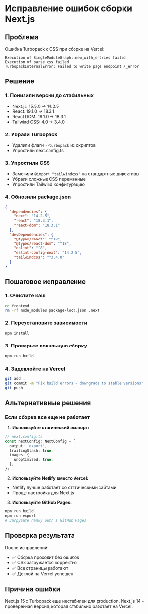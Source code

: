 # Исправление ошибок сборки Next.js

## Проблема
Ошибка Turbopack с CSS при сборке на Vercel:
```
Execution of SingleModuleGraph::new_with_entries failed
Execution of parse_css failed
TurbopackInternalError: Failed to write page endpoint /_error
```

## Решение

### 1. Понизили версии до стабильных
- Next.js: 15.5.0 → 14.2.5
- React: 19.1.0 → 18.3.1
- React DOM: 19.1.0 → 18.3.1
- Tailwind CSS: 4.0 → 3.4.0

### 2. Убрали Turbopack
- Удалили флаги `--turbopack` из скриптов
- Упростили next.config.ts

### 3. Упростили CSS
- Заменили `@import "tailwindcss"` на стандартные директивы
- Убрали сложные CSS переменные
- Упростили Tailwind конфигурацию

### 4. Обновили package.json
```json
{
  "dependencies": {
    "next": "14.2.5",
    "react": "18.3.1",
    "react-dom": "18.3.1"
  },
  "devDependencies": {
    "@types/react": "^18",
    "@types/react-dom": "^18",
    "eslint": "^8",
    "eslint-config-next": "14.2.5",
    "tailwindcss": "^3.4.0"
  }
}
```

## Пошаговое исправление

### 1. Очистите кэш
```bash
cd frontend
rm -rf node_modules package-lock.json .next
```

### 2. Переустановите зависимости
```bash
npm install
```

### 3. Проверьте локальную сборку
```bash
npm run build
```

### 4. Задеплойте на Vercel
```bash
git add .
git commit -m "Fix build errors - downgrade to stable versions"
git push
```

## Альтернативные решения

### Если сборка все еще не работает

1. **Используйте статический экспорт:**
```typescript
// next.config.ts
const nextConfig: NextConfig = {
  output: 'export',
  trailingSlash: true,
  images: {
    unoptimized: true,
  },
};
```

2. **Используйте Netlify вместо Vercel:**
- Netlify лучше работает со статическими сайтами
- Проще настройка для Next.js

3. **Используйте GitHub Pages:**
```bash
npm run build
npm run export
# Загрузите папку out/ в GitHub Pages
```

## Проверка результата

После исправлений:
- ✅ Сборка проходит без ошибок
- ✅ CSS загружается корректно
- ✅ Все страницы работают
- ✅ Деплой на Vercel успешен

## Причина ошибки

Next.js 15 с Turbopack еще нестабилен для production. Next.js 14 - проверенная версия, которая стабильно работает на Vercel.
